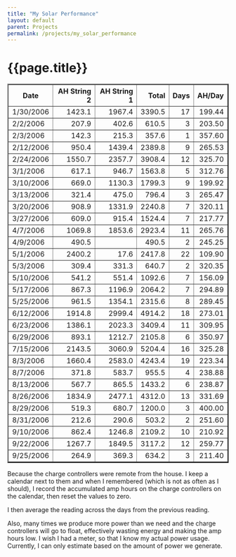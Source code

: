 ```yaml
---
title: "My Solar Performance"
layout: default
parent: Projects
permalink: /projects/my_solar_performance
---
```

# {{page.title}}

<table border="2" cellpadding="0" cellspacing="0">
<tbody>
<tr>
<th>Date</th><th align="right">AH String 2</th><th align="right">AH String 1</th><th align="right">Total</th><th align="right">Days</th><th align="right">AH/Day</th>
</tr>
<tr>
<td>1/30/2006</td>
<td align="right">1423.1</td>
<td align="right">1967.4</td>
<td align="right">3390.5</td>
<td align="right">17</td>
<td align="right">199.44</td>
</tr>
<tr>
<td>2/2/2006</td>
<td align="right">207.9</td>
<td align="right">402.6</td>
<td align="right">610.5</td>
<td align="right">3</td>
<td align="right">203.50</td>
</tr>
<tr>
<td>2/3/2006</td>
<td align="right">142.3</td>
<td align="right">215.3</td>
<td align="right">357.6</td>
<td align="right">1</td>
<td align="right">357.60</td>
</tr>
<tr>
<td>2/12/2006</td>
<td align="right">950.4</td>
<td align="right">1439.4</td>
<td align="right">2389.8</td>
<td align="right">9</td>
<td align="right">265.53</td>
</tr>
<tr>
<td>2/24/2006</td>
<td align="right">1550.7</td>
<td align="right">2357.7</td>
<td align="right">3908.4</td>
<td align="right">12</td>
<td align="right">325.70</td>
</tr>
<tr>
<td>3/1/2006</td>
<td align="right">617.1</td>
<td align="right">946.7</td>
<td align="right">1563.8</td>
<td align="right">5</td>
<td align="right">312.76</td>
</tr>
<tr>
<td>3/10/2006</td>
<td align="right">669.0</td>
<td align="right">1130.3</td>
<td align="right">1799.3</td>
<td align="right">9</td>
<td align="right">199.92</td>
</tr>
<tr>
<td>3/13/2006</td>
<td align="right">321.4</td>
<td align="right">475.0</td>
<td align="right">796.4</td>
<td align="right">3</td>
<td align="right">265.47</td>
</tr>
<tr>
<td>3/20/2006</td>
<td align="right">908.9</td>
<td align="right">1331.9</td>
<td align="right">2240.8</td>
<td align="right">7</td>
<td align="right">320.11</td>
</tr>
<tr>
<td>3/27/2006</td>
<td align="right">609.0</td>
<td align="right">915.4</td>
<td align="right">1524.4</td>
<td align="right">7</td>
<td align="right">217.77</td>
</tr>
<tr>
<td>4/7/2006</td>
<td align="right">1069.8</td>
<td align="right">1853.6</td>
<td align="right">2923.4</td>
<td align="right">11</td>
<td align="right">265.76</td>
</tr>
<tr>
<td>4/9/2006</td>
<td align="right">490.5</td>
<td align="right"></td>
<td align="right">490.5</td>
<td align="right">2</td>
<td align="right">245.25</td>
</tr>
<tr>
<td>5/1/2006</td>
<td align="right">2400.2</td>
<td align="right">17.6</td>
<td align="right">2417.8</td>
<td align="right">22</td>
<td align="right">109.90</td>
</tr>
<tr>
<td>5/3/2006</td>
<td align="right">309.4</td>
<td align="right">331.3</td>
<td align="right">640.7</td>
<td align="right">2</td>
<td align="right">320.35</td>
</tr>
<tr>
<td>5/10/2006</td>
<td align="right">541.2</td>
<td align="right">551.4</td>
<td align="right">1092.6</td>
<td align="right">7</td>
<td align="right">156.09</td>
</tr>
<tr>
<td>5/17/2006</td>
<td align="right">867.3</td>
<td align="right">1196.9</td>
<td align="right">2064.2</td>
<td align="right">7</td>
<td align="right">294.89</td>
</tr>
<tr>
<td>5/25/2006</td>
<td align="right">961.5</td>
<td align="right">1354.1</td>
<td align="right">2315.6</td>
<td align="right">8</td>
<td align="right">289.45</td>
</tr>
<tr>
<td>6/12/2006</td>
<td align="right">1914.8</td>
<td align="right">2999.4</td>
<td align="right">4914.2</td>
<td align="right">18</td>
<td align="right">273.01</td>
</tr>
<tr>
<td>6/23/2006</td>
<td align="right">1386.1</td>
<td align="right">2023.3</td>
<td align="right">3409.4</td>
<td align="right">11</td>
<td align="right">309.95</td>
</tr>
<tr>
<td>6/29/2006</td>
<td align="right">893.1</td>
<td align="right">1212.7</td>
<td align="right">2105.8</td>
<td align="right">6</td>
<td align="right">350.97</td>
</tr>
<tr>
<td>7/15/2006</td>
<td align="right">2143.5</td>
<td align="right">3060.9</td>
<td align="right">5204.4</td>
<td align="right">16</td>
<td align="right">325.28</td>
</tr>
<tr>
<td>8/3/2006</td>
<td align="right">1660.4</td>
<td align="right">2583.0</td>
<td align="right">4243.4</td>
<td align="right">19</td>
<td align="right">223.34</td>
</tr>
<tr>
<td>8/7/2006</td>
<td align="right">371.8</td>
<td align="right">583.7</td>
<td align="right">955.5</td>
<td align="right">4</td>
<td align="right">238.88</td>
</tr>
<tr>
<td>8/13/2006</td>
<td align="right">567.7</td>
<td align="right">865.5</td>
<td align="right">1433.2</td>
<td align="right">6</td>
<td align="right">238.87</td>
</tr>
<tr>
<td>8/26/2006</td>
<td align="right">1834.9</td>
<td align="right">2477.1</td>
<td align="right">4312.0</td>
<td align="right">13</td>
<td align="right">331.69</td>
</tr>
<tr>
<td>8/29/2006</td>
<td align="right">519.3</td>
<td align="right">680.7</td>
<td align="right">1200.0</td>
<td align="right">3</td>
<td align="right">400.00</td>
</tr>
<tr>
<td>8/31/2006</td>
<td align="right">212.6</td>
<td align="right">290.6</td>
<td align="right">503.2</td>
<td align="right">2</td>
<td align="right">251.60</td>
</tr>
<tr>
<td>9/10/2006</td>
<td align="right">862.4</td>
<td align="right">1246.8</td>
<td align="right">2109.2</td>
<td align="right">10</td>
<td align="right">210.92</td>
</tr>
<tr>
<td>9/22/2006</td>
<td align="right">1267.7</td>
<td align="right">1849.5</td>
<td align="right">3117.2</td>
<td align="right">12</td>
<td align="right">259.77</td>
</tr>
<tr>
<td>9/25/2006</td>
<td align="right">264.9</td>
<td align="right">369.3</td>
<td align="right">634.2</td>
<td align="right">3</td>
<td align="right">211.40</td>
</tr>
</tbody>
</table>
Because the charge controllers were remote from the house.  I keep a calendar next to them and when I remembered (which is not as often as I should), I record the accumulated amp hours on the charge controllers on the calendar, then reset the values to zero.

I then average the reading across the days from the previous reading.

Also, many times we produce more power than we need and  the charge controllers will go to float, effectively wasting energy and making the amp hours low.
I wish I had a meter, so that I know my actual power usage.   Currently, I can only estimate based on the amount of power we generate.
